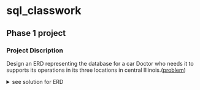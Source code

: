 # sql_classwork
## Phase 1 project 
### Project Discription
Design an ERD representing the database for a  car Doctor who needs it to supports its operations in its three locations in central Illinois.([problem](https://drive.google.com/file/d/1kl1eZihiegSey0KstG249dcz5jCBj7Sm/view?usp=sharing))
<details><summary> see solution for ERD </summary>
![ERD - Oracle HR Schema](./db-images/carDoc-Phase1.png)
</details>
